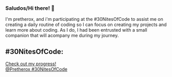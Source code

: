 ### Saludos/Hi there! 👋

I'm pretherox, and i'm participating at the #30NitesOfCode to assist me on creating a daily routine of coding so I can focus
on creating my projects and learn more about coding.
As I do, I had been entrusted with a small companion that will acompany me during my journey.

## #30NitesOfCode:
  [Check out my progress!](https://codedex-git-feature-30-nites-of-code-codedex.vercel.app/@Pretherox/30-nites-of-code)  
  [@Pretherox #30NitesOfCode](https://codedex-jf4fg5u54-codedex.vercel.app/api/petStatus?user=Pretherox)

<!--
**Pretherox/Pretherox** is a ✨ _special_ ✨ repository because its `README.md` (this file) appears on your GitHub profile.

Here are some ideas to get you started:

- 🔭 I’m currently working on ...
- 🌱 I’m currently learning ...
- 👯 I’m looking to collaborate on ...
- 🤔 I’m looking for help with ...
- 💬 Ask me about ...
- 📫 How to reach me: ...
- 😄 Pronouns: ...
- ⚡ Fun fact: ...
-->
